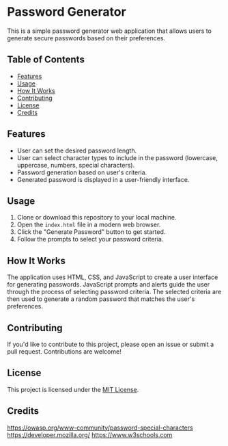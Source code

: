 # Password Generator

This is a simple password generator web application that allows users to generate secure passwords based on their preferences.

## Table of Contents

- [Features](#features)
- [Usage](#usage)
- [How It Works](#how-it-works)
- [Contributing](#contributing)
- [License](#license)
- [Credits](#credits)

## Features

- User can set the desired password length.
- User can select character types to include in the password (lowercase, uppercase, numbers, special characters).
- Password generation based on user's criteria.
- Generated password is displayed in a user-friendly interface.

## Usage

1. Clone or download this repository to your local machine.
2. Open the `index.html` file in a modern web browser.
3. Click the "Generate Password" button to get started.
4. Follow the prompts to select your password criteria.

## How It Works

The application uses HTML, CSS, and JavaScript to create a user interface for generating passwords. JavaScript prompts and alerts guide the user through the process of selecting password criteria. The selected criteria are then used to generate a random password that matches the user's preferences.

## Contributing

If you'd like to contribute to this project, please open an issue or submit a pull request. Contributions are welcome!

## License

This project is licensed under the [MIT License](LICENSE).

## Credits

https://owasp.org/www-community/password-special-characters
https://developer.mozilla.org/
https://www.w3schools.com

